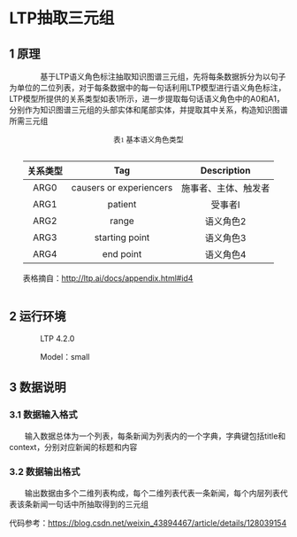 # LTP抽取三元组
## 1 原理
&emsp;&emsp;&emsp;&emsp;基于LTP语义角色标注抽取知识图谱三元组，先将每条数据拆分为以句子为单位的二位列表，对于每条数据中的每一句话利用LTP模型进行语义角色标注，LTP模型所提供的关系类型如表1所示，进一步提取每句话语义角色中的A0和A1，分别作为知识图谱三元组的头部实体和尾部实体，并提取其中关系，构造知识图谱所需三元组

<style>
.center
{
  width: auto;
  display: table;
  margin-left: auto;
  margin-right: auto;
}
</style>

<p align="center"><font face="黑体" size=2.>表1 基本语义角色类型</font></p>

<div class="center">

|   关系类型   |    Tag   |     Description    |
|  :----:  |  :----:  |  :---------------:  |
|   ARG0    |    causers or experiencers   |  施事者、主体、触发者 |
|   ARG1   |    patient    |     受事者I       |
|   ARG2   |    range    |        语义角色2       |
|   ARG3   |starting point|       语义角色3 |
|  ARG4   |    end point  |语义角色4|

表格摘自：<http://ltp.ai/docs/appendix.html#id4>
</div>

## 2 运行环境
&emsp;&emsp;&emsp;&emsp;LTP 4.2.0

&emsp;&emsp;&emsp;&emsp;Model：small

## 3 数据说明
### 3.1 数据输入格式
&emsp;&emsp;输入数据总体为一个列表，每条新闻为列表内的一个字典，字典键包括title和context，分别对应新闻的标题和内容
### 3.2 数据输出格式
&emsp;&emsp;输出数据由多个二维列表构成，每个二维列表代表一条新闻，每个内层列表代表该条新闻一句话中所抽取得到的三元组

代码参考：<https://blog.csdn.net/weixin_43894467/article/details/128039154>
